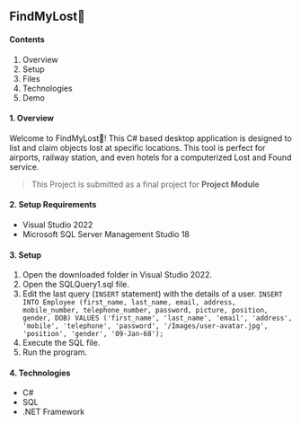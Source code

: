 ## FindMyLost💼

#### Contents
1. Overview
2. Setup
3. Files
4. Technologies
5. Demo

#### 1. Overview
Welcome to FindMyLost💼! This C# based desktop application is designed to list and claim objects lost at specific locations. This tool is perfect for airports, railway station, and even hotels for a computerized Lost and Found service. 

> This Project is submitted as a final project for __Project Module__

#### 2. Setup Requirements
- Visual Studio 2022
- Microsoft SQL Server Management Studio 18

#### 3. Setup
1. Open the downloaded folder in Visual Studio 2022.
2. Open the SQLQuery1.sql file.
3. Edit the last query (`INSERT` statement) with the details of a user.
`INSERT INTO Employee (first_name, last_name, email, address, mobile_number, telephone_number, password, picture, position, gender, DOB) VALUES ('first_name', 'last_name', 'email', 'address', 'mobile', 'telephone', 'password', '/Images/user-avatar.jpg', 'position', 'gender', '09-Jan-68');`
4. Execute the SQL file.
5. Run the program.

#### 4. Technologies
- C#
- SQL
- .NET Framework
